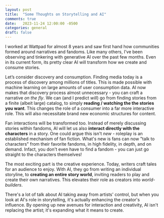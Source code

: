 ```yaml
---
layout: post
title:  "Some Thoughts on Storytelling and AI"
comments: true
date:   2023-11-24 12:00:00 -0500
categories: general
draft: false
---
```


I worked at Wattpad for almost 8 years and saw first hand how communities formed around narratives and fandoms. Like many others, I've been observing and tinkering with generative AI over the past few months. Even in its current form, its pretty clear AI will transform how we create and consume stories.

Let’s consider discovery and consumption. Finding media today is a process of discovery among millions of titles. This is made possible with machine learning on large amounts of user consumption data. AI now makes that discovery process almost unnecessary - you can craft a narrative _on the fly_. We can (and I predict _will_) go from finding stories from a finite (albeit large) catalog, to simply **reading / watching the the stories you want**. This changes the role of a consumer into a far more interactive role. This will also necessitate brand new economic structures for content.

Fan interactions will be transformed too. Instead of merely discussing stories within fandoms, AI will let us also **interact directly with the characters** in a story. One could argue this isn't _new_ - roleplay is an established mechanism of fan fiction. What's new is fans can now "talk to characters" from their favorite fandoms, in high fidelity, in depth, and on demand. Infact, you don't even have to find a fandom - you can just go straight to the characters themselves!

The most exciting part is the creative experience. Today, writers craft tales for an audience to enjoy. With AI, they go from writing an individual storyline, to **creating an entire story world**, inviting readers to play and create their own narratives. This elevates their role as creators into _world-builders_. 

There's a lot of talk about AI taking away from artists' control, but when you look at AI's role in storytelling, it's actually enhancing the creator's influence. By opening up new avenues for interaction and creativity, AI isn't replacing the artist; it's expanding what it means to create.